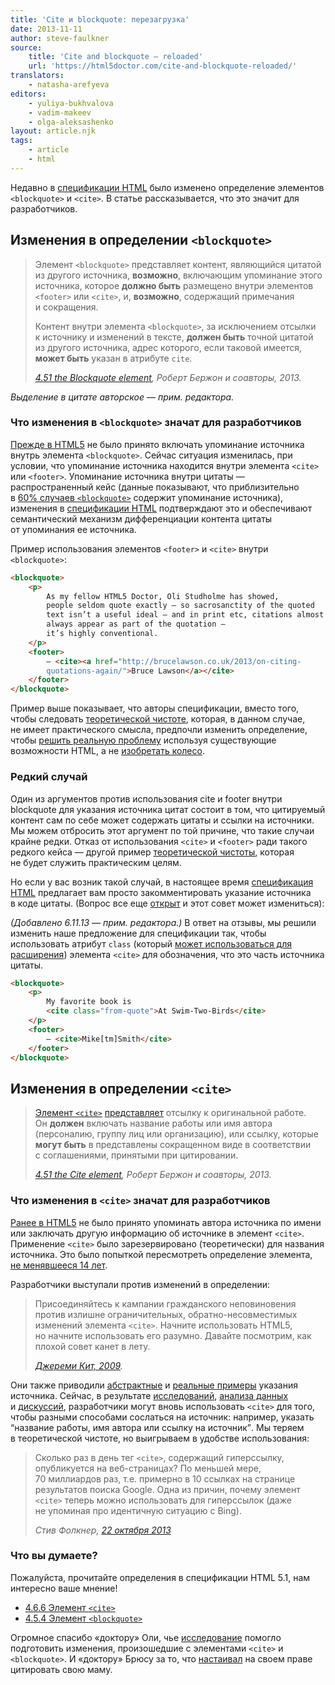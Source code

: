 ```yaml
---
title: 'Сite и blockquote: перезагрузка'
date: 2013-11-11
author: steve-faulkner
source:
    title: 'Cite and blockquote — reloaded'
    url: 'https://html5doctor.com/cite-and-blockquote-reloaded/'
translators:
    - natasha-arefyeva
editors:
    - yuliya-bukhvalova
    - vadim-makeev
    - olga-aleksashenko
layout: article.njk
tags:
    - article
    - html
---
```


Недавно в [спецификации HTML](https://www.w3.org/html/wg/drafts/html/master/) было изменено определение элементов `<blockquote>` и `<cite>`. В статье рассказывается, что это значит для разработчиков.

## Изменения в определении `<blockquote>`

<blockquote>
    <p>Элемент <code>&lt;blockquote&gt;</code> представляет контент, являющийся цитатой из другого источника, <strong>возможно</strong>, включающим упоминание этого источника, которое <strong>должно быть</strong> размещено внутри элементов <code>&lt;footer&gt;</code> или <code>&lt;cite&gt;</code>, и, <strong>возможно</strong>, содержащий примечания и сокращения.</p>
    <p>Контент внутри элемента <code>&lt;blockquote&gt;</code>, за исключением отсылки к источнику и изменений в тексте, <strong>должен быть</strong> точной цитатой из другого источника, адрес которого, если таковой имеется, <strong>может быть</strong> указан в атрибуте <code>cite</code>.</p>
    <footer>
        <cite>
            <a href="https://www.w3.org/html/wg/drafts/html/master/grouping-content.html#the-blockquote-element">4.51 the Blockquote element</a>, Роберт Бержон и соавторы, 2013.
        </cite>
    </footer>
</blockquote>

_Выделение в цитате авторское — прим. редактора._

### Что изменения в `<blockquote>` значат для разработчиков

[Прежде в HTML5](https://www.w3.org/TR/html5/) не было принято включать упоминание источника внутрь элемента `<blockquote>`. Сейчас ситуация изменилась, при условии, что упоминание источника находится внутри элемента `<cite>` или `<footer>`. Упоминание источника внутри цитаты — распространенный кейс (данные показывают, что приблизительно в [60% случаев `<blockquote>`](https://lists.w3.org/Archives/Public/public-html/2013Aug/0100.html) содержит упоминание источника), изменения в [спецификации HTML](https://www.w3.org/html/wg/drafts/html/master/grouping-content.html#the-blockquote-element) подтверждают это и обеспечивают семантический механизм дифференциации контента цитаты от упоминания ее источника.

Пример использования элементов `<footer>` и `<cite>` внутри `<blockquote>`:

```html
<blockquote>
    <p>
        As my fellow HTML5 Doctor, Oli Studholme has showed,
        people seldom quote exactly – so sacrosanctity of the quoted
        text isn’t a useful ideal – and in print etc, citations almost
        always appear as part of the quotation –
        it’s highly conventional.
    </p>
    <footer>
        — <cite><a href="http://brucelawson.co.uk/2013/on-citing-
        quotations-again/">Bruce Lawson</a></cite>
    </footer>
</blockquote>
```

Пример выше показывает, что авторы спецификации, вместо того, чтобы следовать [теоретической чистоте](https://www.w3.org/TR/html-design-principles/#priority-of-constituencies), которая, в данном случае, не имеет практического смысла, предпочли изменить определение, чтобы [решить реальную проблему](https://www.w3.org/TR/html-design-principles/#solve-real-problems) используя существующие возможности HTML, а не [изобретать колесо](https://www.w3.org/TR/html-design-principles/#do-not-reinvent-the-wheel).

### Редкий случай

Один из аргументов против использования cite и footer внутри blockquote для указания источника цитат состоит в том, что цитируемый контент сам по себе может содержать цитаты и ссылки на источники. Мы можем отбросить этот аргумент по той причине, что такие случаи крайне редки. Отказ от использования `<cite>` и `<footer>` ради такого редкого кейса — другой пример [теоретической чистоты](http://ln.hixie.ch/?start=1154950069&count=1), которая не будет служить практическим целям.

Но если у вас возник такой случай, в настоящее время [спецификация HTML](https://www.w3.org/html/wg/drafts/html/master/grouping-content.html#the-blockquote-element) предлагает вам просто закомментировать указание источника в коде цитаты. (Вопрос все еще [открыт](https://www.w3.org/Bugs/Public/show_bug.cgi?id=23175) и этот совет может измениться):

_(Добавлено 6.11.13 — прим. редактора.)_ В ответ на отзывы, мы решили изменить наше предложение для спецификации так, чтобы использовать атрибут `class` (который [может использоваться для расширения](https://www.w3.org/html/wg/drafts/html/master/infrastructure.html#extensibility)) элемента `<cite>` для обозначения, что это часть источника цитаты.

```html
<blockquote>
    <p>
        My favorite book is
        <cite class="from-quote">At Swim-Two-Birds</cite>
    </p>
    <footer>
        — <cite>Mike[tm]Smith</cite>
    </footer>
</blockquote>
```

## Изменения в определении `<cite>`

<blockquote>
    <p><a href="https://www.w3.org/html/wg/drafts/html/master/text-level-semantics.html#the-cite-element">Элемент <code>&lt;cite&gt;</code></a> <a href="https://www.w3.org/html/wg/drafts/html/master/dom.html#represents">представляет</a> отсылку к оригинальной работе. Он <strong>должен</strong> включать название работы или имя автора (персоналию, группу лиц или организацию), или ссылку, которые <strong>могут быть</strong> в представлены сокращенном виде в соответствии с соглашениями, принятыми при цитировании.</p>
    <footer>
        <cite>
            <a href="https://www.w3.org/html/wg/drafts/html/master/text-level-semantics.html#the-cite-element">4.51 the Cite element</a>, Роберт Бержон и соавторы, 2013.
        </cite>
    </footer>
</blockquote>

### Что изменения в `<cite>` значат для разработчиков

[Ранее в HTML5](https://www.w3.org/TR/html5/) не было принято упоминать автора источника по имени или заключать другую информацию об источнике в элемент `<cite>`. Применение `<cite>` было зарезервировано (теоретически) для названия источника. Это было попыткой пересмотреть определение элемента, [не менявшееся 14 лет](https://www.w3.org/TR/REC-html40/).

Разработчики выступали против изменений в определении:

<blockquote>
    <p>Присоединяйтесь к кампании гражданского неповиновения против излишне ограничительных, обратно-несовместимых изменений элемента <code>&lt;cite&gt;</code>. Начните использовать HTML5, но начните использовать его разумно. Давайте посмотрим, как плохой совет канет в лету.</p>
    <footer>
        <cite>
            <a href="http://24ways.org/2009/incite-a-riot/">Джереми Кит, 2009</a>.
        </cite>
    </footer>
</blockquote>

Они также приводили [абстрактные](http://wiki.whatwg.org/wiki/Cite_element) и [реальные примеры](http://oli.jp/example/blockquote-metadata/) указания источника. Сейчас, в результате [исследований](https://dl.dropboxusercontent.com/u/377471/cite1.html), [анализа данных](https://lists.w3.org/Archives/Public/public-html/2013Aug/0100.html) и [дискуссий](https://www.w3.org/Search/Mail/Public/search?keywords=%3Cblockquote%3E+%3Ccite%3E&hdr-1-name=subject&hdr-1-query=&index-grp=Public_FULL&index-type=t&type-index=public-html), разработчики могут вновь использовать `<cite>` для того, чтобы разными способами сослаться на источник: например, указать <q>название работы, имя автора или ссылку на источник</q>. Мы теряем в теоретической чистоте, но выигрываем в удобстве использования:

<blockquote>
    <p>Сколько раз в день тег <code>&lt;cite&gt;</code>, содержащий гиперссылку, опубликуется на веб-страницах? По меньшей мере, 70 миллиардов раз, т.е. примерно в 10 ссылках на странице результатов поиска Google. Одна из причин, почему элемент <code>&lt;cite&gt;</code> теперь можно использовать для гиперссылок (даже не упоминая про идентичную ситуацию с Bing).</p>
    <footer>
        <cite>
            Стив Фолкнер, <a href="https://twitter.com/stevefaulkner/statuses/392645777874370560">22 октября 2013</a>
        </cite>
    </footer>
</blockquote>

### Что вы думаете?

Пожалуйста, прочитайте определения в спецификации HTML 5.1, нам интересно ваше мнение!

- [4.6.6 Элемент `<cite>`](https://www.w3.org/html/wg/drafts/html/master/text-level-semantics.html#the-cite-element)
- [4.5.4 Элемент `<blockquote>`](https://www.w3.org/html/wg/drafts/html/master/grouping-content.html#the-blockquote-element)

Огромное спасибо «доктору» Оли, чье [исследование](http://oli.jp/2011/blockquote/) помогло подготовить изменения, произошедшие с элементами `<cite>` и `<blockquote>`. И «доктору» Брюсу за то, что [настаивал](http://www.brucelawson.co.uk/2013/on-citing-quotations-again/) на своем праве цитировать свою маму.
